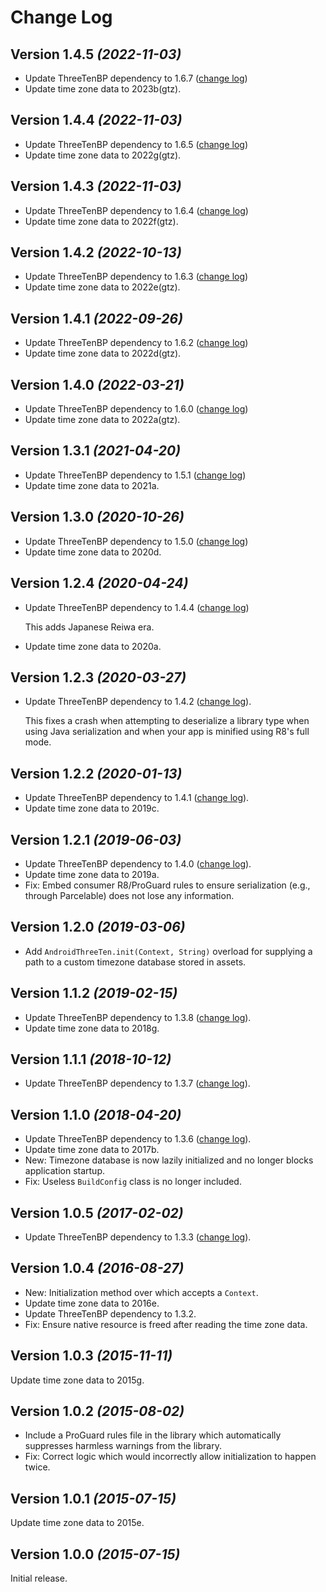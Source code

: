 Change Log
==========

Version 1.4.5 *(2022-11-03)*
----------------------------

 * Update ThreeTenBP dependency to 1.6.7 ([change log][threeten167])
 * Update time zone data to 2023b(gtz).

Version 1.4.4 *(2022-11-03)*
----------------------------

 * Update ThreeTenBP dependency to 1.6.5 ([change log][threeten165])
 * Update time zone data to 2022g(gtz).


Version 1.4.3 *(2022-11-03)*
----------------------------

 * Update ThreeTenBP dependency to 1.6.4 ([change log][threeten164])
 * Update time zone data to 2022f(gtz).


Version 1.4.2 *(2022-10-13)*
----------------------------

 * Update ThreeTenBP dependency to 1.6.3 ([change log][threeten163])
 * Update time zone data to 2022e(gtz).


Version 1.4.1 *(2022-09-26)*
----------------------------

 * Update ThreeTenBP dependency to 1.6.2 ([change log][threeten162])
 * Update time zone data to 2022d(gtz).


Version 1.4.0 *(2022-03-21)*
----------------------------

 * Update ThreeTenBP dependency to 1.6.0 ([change log][threeten160])
 * Update time zone data to 2022a(gtz).


Version 1.3.1 *(2021-04-20)*
----------------------------

 * Update ThreeTenBP dependency to 1.5.1 ([change log][threeten151])
 * Update time zone data to 2021a.


Version 1.3.0 *(2020-10-26)*
----------------------------

 * Update ThreeTenBP dependency to 1.5.0 ([change log][threeten150])
 * Update time zone data to 2020d.


Version 1.2.4 *(2020-04-24)*
----------------------------

 * Update ThreeTenBP dependency to 1.4.4 ([change log][threeten144])
 
   This adds Japanese Reiwa era.

 * Update time zone data to 2020a.


Version 1.2.3 *(2020-03-27)*
----------------------------

 * Update ThreeTenBP dependency to 1.4.2 ([change log][threeten142]).
 
   This fixes a crash when attempting to deserialize a library type when using Java serialization
   and when your app is minified using R8's full mode.


Version 1.2.2 *(2020-01-13)*
----------------------------

 * Update ThreeTenBP dependency to 1.4.1 ([change log][threeten141]).
 * Update time zone data to 2019c.


Version 1.2.1 *(2019-06-03)*
----------------------------

 * Update ThreeTenBP dependency to 1.4.0 ([change log][threeten140]).
 * Update time zone data to 2019a.
 * Fix: Embed consumer R8/ProGuard rules to ensure serialization (e.g., through Parcelable) does not
   lose any information.


Version 1.2.0 *(2019-03-06)*
----------------------------

 * Add `AndroidThreeTen.init(Context, String)` overload for supplying a path to a custom timezone
   database stored in assets.


Version 1.1.2 *(2019-02-15)*
----------------------------

 * Update ThreeTenBP dependency to 1.3.8 ([change log][threeten138]).
 * Update time zone data to 2018g.


Version 1.1.1 *(2018-10-12)*
----------------------------

 * Update ThreeTenBP dependency to 1.3.7 ([change log][threeten137]).


Version 1.1.0 *(2018-04-20)*
----------------------------

 * Update ThreeTenBP dependency to 1.3.6 ([change log][threeten136]).
 * Update time zone data to 2017b.
 * New: Timezone database is now lazily initialized and no longer blocks application startup.
 * Fix: Useless `BuildConfig` class is no longer included.


Version 1.0.5 *(2017-02-02)*
----------------------------

 * Update ThreeTenBP dependency to 1.3.3 ([change log][threeten133]).


Version 1.0.4 *(2016-08-27)*
----------------------------

 * New: Initialization method over which accepts a `Context`.
 * Update time zone data to 2016e.
 * Update ThreeTenBP dependency to 1.3.2.
 * Fix: Ensure native resource is freed after reading the time zone data.


Version 1.0.3 *(2015-11-11)*
----------------------------

Update time zone data to 2015g.


Version 1.0.2 *(2015-08-02)*
----------------------------

 * Include a ProGuard rules file in the library which automatically suppresses harmless warnings
   from the library.
 * Fix: Correct logic which would incorrectly allow initialization to happen twice.


Version 1.0.1 *(2015-07-15)*
----------------------------

Update time zone data to 2015e.


Version 1.0.0 *(2015-07-15)*
----------------------------

Initial release.





 [threeten133]: https://www.threeten.org/threetenbp/changes-report.html#a1.3.3
 [threeten136]: https://www.threeten.org/threetenbp/changes-report.html#a1.3.6
 [threeten137]: https://www.threeten.org/threetenbp/changes-report.html#a1.3.7
 [threeten138]: https://www.threeten.org/threetenbp/changes-report.html#a1.3.8
 [threeten140]: https://www.threeten.org/threetenbp/changes-report.html#a1.4.0
 [threeten141]: https://www.threeten.org/threetenbp/changes-report.html#a1.4.1
 [threeten142]: https://www.threeten.org/threetenbp/changes-report.html#a1.4.2
 [threeten144]: https://www.threeten.org/threetenbp/changes-report.html#a1.4.4
 [threeten150]: https://www.threeten.org/threetenbp/changes-report.html#a1.5.0
 [threeten151]: https://www.threeten.org/threetenbp/changes-report.html#a1.5.1
 [threeten160]: https://www.threeten.org/threetenbp/changes-report.html#a1.6.0
 [threeten162]: https://www.threeten.org/threetenbp/changes-report.html#a1.6.2
 [threeten163]: https://www.threeten.org/threetenbp/changes-report.html#a1.6.3
 [threeten164]: https://www.threeten.org/threetenbp/changes-report.html#a1.6.4
 [threeten165]: https://www.threeten.org/threetenbp/changes-report.html#a1.6.5
 [threeten167]: https://www.threeten.org/threetenbp/changes-report.html#a1.6.7

